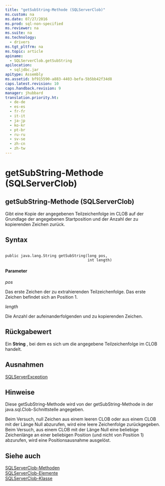 ```yaml
---
title: "getSubString-Methode (SQLServerClob)"
ms.custom: na
ms.date: 07/27/2016
ms.prod: sql-non-specified
ms.reviewer: na
ms.suite: na
ms.technology: 
  - drivers
ms.tgt_pltfrm: na
ms.topic: article
apiname: 
  - SQLServerClob.getSubString
apilocation: 
  - sqljdbc.jar
apitype: Assembly
ms.assetid: bf915590-a883-4403-befa-5b5bb42f34d8
caps.latest.revision: 10
caps.handback.revision: 9
manager: jhubbard
translation.priority.ht: 
  - de-de
  - es-es
  - fr-fr
  - it-it
  - ja-jp
  - ko-kr
  - pt-br
  - ru-ru
  - sv-se
  - zh-cn
  - zh-tw
---
```

# getSubString-Methode (SQLServerClob)
    
## getSubString\-Methode \(SQLServerClob\)  
 Gibt eine Kopie der angegebenen Teilzeichenfolge im CLOB auf der Grundlage der angegebenen Startposition und der Anzahl der zu kopierenden Zeichen zurück.  
  
## Syntax  
  
```  
  
public java.lang.String getSubString(long pos,  
                                     int length)  
```  
  
#### Parameter  
 *pos*  
  
 Das erste Zeichen der zu extrahierenden Teilzeichenfolge. Das erste Zeichen befindet sich an Position 1.  
  
 *length*  
  
 Die Anzahl der aufeinanderfolgenden und zu kopierenden Zeichen.  
  
## Rückgabewert  
 Ein **String** , bei dem es sich um die angegebene Teilzeichenfolge im CLOB handelt.  
  
## Ausnahmen  
 [SQLServerException](../content/SQLServerException-Class.md)  
  
## Hinweise  
 Diese getSubString\-Methode wird von der getSubString\-Methode in der java.sql.Clob\-Schnittstelle angegeben.  
  
 Beim Versuch, null Zeichen aus einem leeren CLOB oder aus einem CLOB mit der Länge Null abzurufen, wird eine leere Zeichenfolge zurückgegeben. Beim Versuch, aus einem CLOB mit der Länge Null eine beliebige Zeichenlänge an einer beliebigen Position \(und nicht von Position 1\) abzurufen, wird eine Positionsausnahme ausgelöst.  
  
## Siehe auch  
 [SQLServerClob-Methoden](../content/SQLServerClob-Methods.md)   
 [SQLServerClob-Elemente](../content/SQLServerClob-Members.md)   
 [SQLServerClob-Klasse](../content/SQLServerClob-Class.md)  
  
  